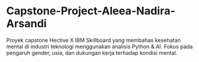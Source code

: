 # Capstone-Project-Aleea-Nadira-Arsandi
Proyek capstone Hective X IBM Skillboard yang membahas kesehatan mental di industri teknologi menggunakan analisis Python &amp; AI. Fokus pada pengaruh gender, usia, dan dukungan kerja terhadap kondisi mental.
